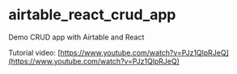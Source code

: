 # airtable_react_crud_app

Demo CRUD app with Airtable and React

Tutorial video: [https://www.youtube.com/watch?v=PJz1QlpRJeQ](https://www.youtube.com/watch?v=PJz1QlpRJeQ)
